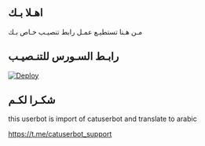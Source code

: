 ## اهـلا بـك
مـن هـنا تستطيـع عمـل رابط تنصيـب خـاص بـك

## رابـط السـورس للتنـصيـب

[![Deploy](https://www.herokucdn.com/deploy/button.svg)](https://heroku.com/deploy?template=https://github.com/ab5051/jmthon)

## شكـرا لكـم 


this userbot is import of catuserbot and translate to arabic

https://t.me/catuserbot_support
